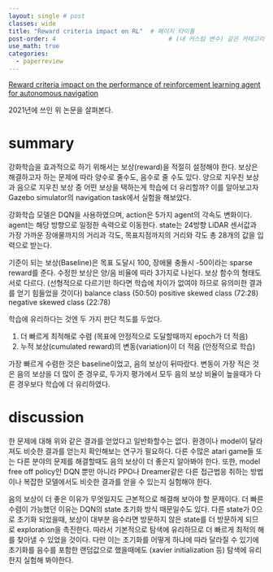 ```yaml
---
layout: single # post
classes: wide
title: "Reward criteria impact on RL"  # 페이지 타이틀
post-order: 4                               # (내 커스텀 변수) 같은 카테고리 내 정렬 순서
use_math: true
categories:
  - paperreview
---
```


[Reward criteria impact on the performance of reinforcement learning agent for autonomous navigation][paperlink]

[paperlink]:https://www.sciencedirect.com/science/article/pii/S1568494622004586

2021년에 쓰인 위 논문을 살펴본다. 

# summary
강화학습을 효과적으로 하기 위해서는 보상(reward)을 적절히 설정해야 한다. 보상은 해결하고자 하는 문제에 따라 양수로 줄수도, 음수로 줄 수도 있다.
양으로 지우친 보상과 음으로 지우친 보상 중 어떤 보상을 택하는게 학습에 더 유리할까?
이를 알아보고자 Gazebo simulator의 navigation task에서 실험을 해보았다.

강화학습 모델은 DQN을 사용하였으며, action은 5가지 agent의 각속도 변화이다. agent는 해당 방향으로 일정한 속력으로 이동한다.
state는 24방향 LiDAR 센서값과 가장 가까운 장애물까지의 거리과 각도, 목표지점까지의 거리와 각도 총 28개의 값을 입력으로 받는다.

기준이 되는 보상(Baseline)은 목표 도달시 100, 장애물 충돌시 -50이라는 sparse reward를 준다.
수정한 보상은 양/음 비율에 따라 3가지로 나뉜다. 보상 함수의 형태도 서로 다르다. (선형적으로 다르기만 하다면 학습에 차이가 없여야 하므로 유의미한 결과를 얻기 힘들었을 것이다)
balance class (50:50)
positive skewed class (72:28)
negative skewed class (22:78)

학습에 유리하다는 것엔 두 가지 판단 척도를 두었다. 
1. 더 빠르게 최적해로 수렴 (목표에 안정적으로 도달할때까지 epoch가 더 적음)
2. 누적 보상(cumulated reward)의 변동(variation)이 더 적음 (안정적으로 학습)

가장 빠르게 수렴한 것은 baseline이었고, 음의 보상이 뒤따랐다.
변동이 가장 적은 것은 음의 보상을 더 많이 준 경우로, 두가지 평가에서 모두 음의 보상 비율이 높을때가 다른 경우보다 학습에 더 유리하였다.



# discussion
한 문제에 대해 위와 같은 결과를 얻었다고 일반화할수는 없다. 환경이나 model이 달라져도 비슷한 결과를 얻는지 확인해보는 연구가 필요하다.
다른 수많은 atari game들 또는 다른 분야의 문제를 해결할때도 음의 보상이 더 좋은지 알아봐야 한다.
또한, model free off policy인 DQN 뿐만 아니라 PPO나 Dreamer같은 다른 접근법응 취하는 방법이나 복잡한 모델에서도 비슷한 결과를 얻을 수 있는지 실험해야 한다.

음의 보상이 더 좋은 이유가 무엇일지도 근본적으로 해결해 보아야 할 문제이다.
더 빠른 수렴이 가능했던 이유는 DQN의 state 초기화 방식 때문일수도 있다. 다른 state가 0으로 초기화 되었을때, 보상이 대부분 음수라면 방문하지 않은 state를 더 방문하게 되므로 exploration을 촉진한다. 따라서 기본적으로 탐색에 유리하므로 더 빠르게 최적의 해를 찾아낼 수 있었을 것이다.
다만 이는 초기화를 어떻게 하냐에 따라 달라질 수 있기에 초기화를 음수를 포함한 랜덤값으로 했을때에도 (xavier initialization 등) 탐색에 유리한지 실험해 봐야한다.



